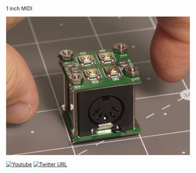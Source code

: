 1 inch MIDI

![image](1-inch-midi.png)

[![Youtube](https://img.shields.io/badge/YouTube-FF0000?style=flat-square&logo=youtube&logoColor=white)](https://www.youtube.com/channel/UCijti3CnKvxoOXAIdXN8N-w) [![Twitter URL](https://img.shields.io/twitter/follow/jeremyscook?style=flat-square&logo=twitter)](https://twitter.com/jeremyscook)

